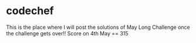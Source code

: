 # codechef

This is the place where I will post the solutions of May Long Challenge once the challenge gets over!!
Score on 4th May == 315
